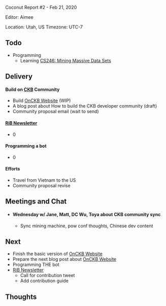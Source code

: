Coconut Report #2 - Feb 21, 2020

Editor: Aimee

Location: Utah, US
Timezone: UTC-7

## Todo

  - Programming
      - Learning [CS246: Mining Massive Data Sets](https://web.stanford.edu/class/cs246/)


## Delivery

#### Build on [CKB][ckb-github] Community

- Build [OnCKB Website][onckb-website] (WIP)
- A blog post about How to build the CKB developer community (draft)
- Community proposal email (wait to send)

#### [RiB Newsletter][rib-github]

- 0

#### Programming a bot

- 0

#### Efforts

- Travel from Vietnam to the US
- Community proposal revise

## Meetings and Chat

- #### Wednesday w/ Jane, Matt, DC Wu, Toya about CKB community sync
    - Sync mining machine, pow conf thoughts, Chinese dev content


## Next

- Finish the basic version of [OnCKB Website][onckb-website]
- Prepare the next blog post about [OnCKB Website][onckb-website]
- Programming THE bot
- [RiB Newsletter][rib-github]
    - Call for contribution tweet
    - Add contribution guide


## Thoughts



[ckb-github]: https://github.com/nervosnetwork/ckb
[rib-github]: https://github.com/rust-in-blockchain/Rust-in-Blockchain
[onckb-website]: https://www.onckb.com/
